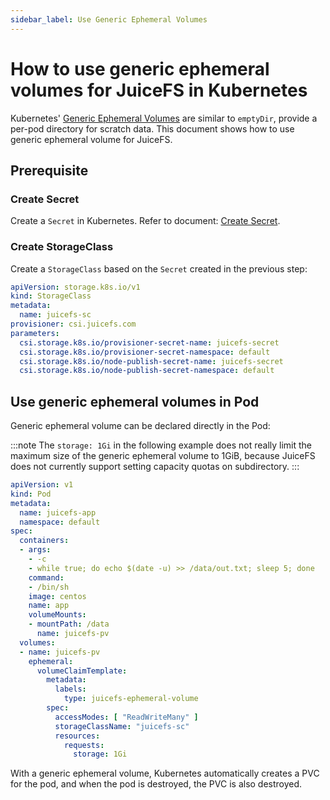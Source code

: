 ```yaml
---
sidebar_label: Use Generic Ephemeral Volumes
---
```


# How to use generic ephemeral volumes for JuiceFS in Kubernetes

Kubernetes' [Generic Ephemeral Volumes](https://kubernetes.io/docs/concepts/storage/ephemeral-volumes/#generic-ephemeral-volumes) are similar to `emptyDir`, provide a per-pod directory for scratch data. This document shows how to use generic ephemeral volume for JuiceFS.

## Prerequisite

### Create Secret

Create a `Secret` in Kubernetes. Refer to document: [Create Secret](./dynamic-provisioning.md#prerequisite).

### Create StorageClass

Create a `StorageClass` based on the `Secret` created in the previous step:

```yaml
apiVersion: storage.k8s.io/v1
kind: StorageClass
metadata:
  name: juicefs-sc
provisioner: csi.juicefs.com
parameters:
  csi.storage.k8s.io/provisioner-secret-name: juicefs-secret
  csi.storage.k8s.io/provisioner-secret-namespace: default
  csi.storage.k8s.io/node-publish-secret-name: juicefs-secret
  csi.storage.k8s.io/node-publish-secret-namespace: default
```

## Use generic ephemeral volumes in Pod

Generic ephemeral volume can be declared directly in the Pod:

:::note
The `storage: 1Gi` in the following example does not really limit the maximum size of the generic ephemeral volume to 1GiB, because JuiceFS does not currently support setting capacity quotas on subdirectory.
:::

```yaml {19-30}
apiVersion: v1
kind: Pod
metadata:
  name: juicefs-app
  namespace: default
spec:
  containers:
  - args:
    - -c
    - while true; do echo $(date -u) >> /data/out.txt; sleep 5; done
    command:
    - /bin/sh
    image: centos
    name: app
    volumeMounts:
    - mountPath: /data
      name: juicefs-pv
  volumes:
  - name: juicefs-pv
    ephemeral:
      volumeClaimTemplate:
        metadata:
          labels:
            type: juicefs-ephemeral-volume
        spec:
          accessModes: [ "ReadWriteMany" ]
          storageClassName: "juicefs-sc"
          resources:
            requests:
              storage: 1Gi
```

With a generic ephemeral volume, Kubernetes automatically creates a PVC for the pod,
and when the pod is destroyed, the PVC is also destroyed.
